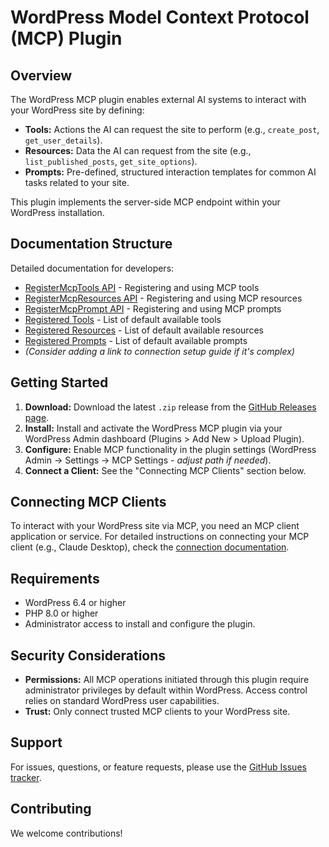 # WordPress Model Context Protocol (MCP) Plugin

## Overview

The WordPress MCP plugin enables external AI systems to interact with your WordPress site by defining:

-   **Tools:** Actions the AI can request the site to perform (e.g., `create_post`, `get_user_details`).
-   **Resources:** Data the AI can request from the site (e.g., `list_published_posts`, `get_site_options`).
-   **Prompts:** Pre-defined, structured interaction templates for common AI tasks related to your site.

This plugin implements the server-side MCP endpoint within your WordPress installation.

## Documentation Structure

Detailed documentation for developers:

-   [RegisterMcpTools API](docs/register-mcp-tools.md) - Registering and using MCP tools
-   [RegisterMcpResources API](docs/register-mcp-resources.md) - Registering and using MCP resources
-   [RegisterMcpPrompt API](docs/register-mcp-prompt.md) - Registering and using MCP prompts
-   [Registered Tools](docs/registered-tools.md) - List of default available tools
-   [Registered Resources](docs/registered-resources.md) - List of default available resources
-   [Registered Prompts](docs/registered-prompts.md) - List of default available prompts
-   _(Consider adding a link to connection setup guide if it's complex)_

## Getting Started

1.  **Download:** Download the latest `.zip` release from the [GitHub Releases page](https://github.com/Automattic/wordpress-mcp/releases).
2.  **Install:** Install and activate the WordPress MCP plugin via your WordPress Admin dashboard (Plugins > Add New > Upload Plugin).
3.  **Configure:** Enable MCP functionality in the plugin settings (WordPress Admin -> Settings -> MCP Settings - _adjust path if needed_).
4.  **Connect a Client:** See the "Connecting MCP Clients" section below.

## Connecting MCP Clients

To interact with your WordPress site via MCP, you need an MCP client application or service. For detailed instructions on connecting your MCP client (e.g., Claude Desktop), check the [connection documentation](https://github.com/Automattic/mcp-wordpress-remote).

## Requirements

-   WordPress 6.4 or higher
-   PHP 8.0 or higher
-   Administrator access to install and configure the plugin.

## Security Considerations

-   **Permissions:** All MCP operations initiated through this plugin require administrator privileges by default within WordPress. Access control relies on standard WordPress user capabilities.
-   **Trust:** Only connect trusted MCP clients to your WordPress site.

## Support

For issues, questions, or feature requests, please use the [GitHub Issues tracker](https://github.com/Automattic/wordpress-mcp/issues).

## Contributing

We welcome contributions!
